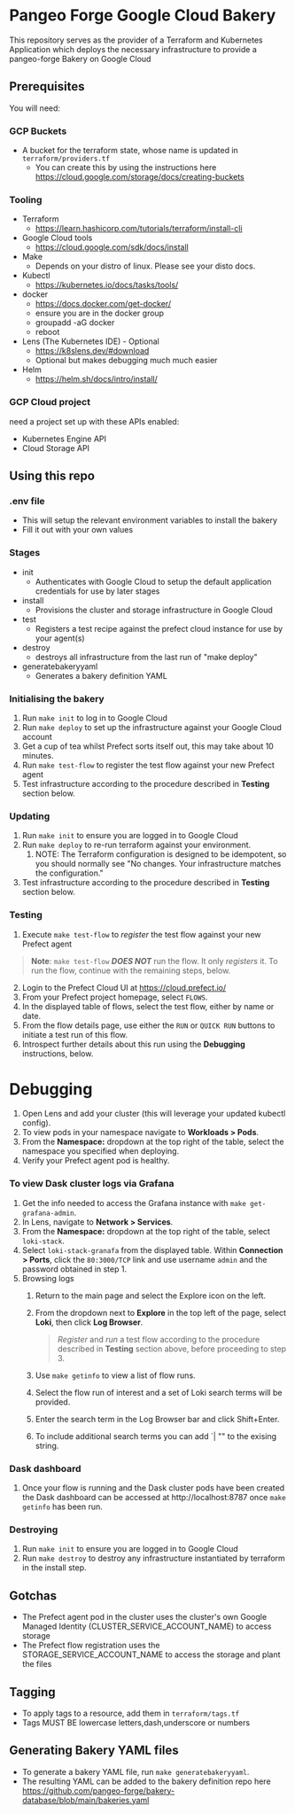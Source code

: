 # Pangeo Forge Google Cloud Bakery

This repository serves as the provider of a Terraform and Kubernetes Application which deploys the necessary infrastructure to provide a pangeo-forge Bakery on Google Cloud

## Prerequisites
You will need:
### GCP Buckets
- A bucket for the terraform state, whose name is updated in `terraform/providers.tf`
  - You can create this by using the instructions here https://cloud.google.com/storage/docs/creating-buckets
### Tooling
- Terraform
  - https://learn.hashicorp.com/tutorials/terraform/install-cli
- Google Cloud tools
  - https://cloud.google.com/sdk/docs/install
- Make
  - Depends on your distro of linux. Please see your disto docs.
- Kubectl
  - https://kubernetes.io/docs/tasks/tools/
- docker
  - https://docs.docker.com/get-docker/
  - ensure you are in the docker group
  - groupadd -aG docker
  - reboot
- Lens (The Kubernetes IDE) - Optional
  - https://k8slens.dev/#download
  - Optional but makes debugging much much easier
- Helm
  - https://helm.sh/docs/intro/install/
### GCP Cloud project
  need a project set up with these APIs enabled:
- Kubernetes Engine API
- Cloud Storage API

## Using this repo
### .env file
- This will setup the relevant environment variables to install the bakery
- Fill it out with your own values
### Stages
- init
  - Authenticates with Google Cloud to setup the default application credentials for use by later stages
- install
  - Provisions the cluster and storage infrastructure in Google Cloud
- test
  - Registers a test recipe against the prefect cloud instance for use by your agent(s)
- destroy
  - destroys all infrastructure from the last run of "make deploy"
- generatebakeryyaml
  - Generates a bakery definition YAML

### Initialising the bakery
1. Run `make init` to log in to Google Cloud
2. Run `make deploy` to set up the infrastructure against your Google Cloud account
3. Get a cup of tea whilst Prefect sorts itself out, this may take about 10 minutes.
4. Run `make test-flow` to register the test flow against your new Prefect agent
4. Test infrastructure according to the procedure described in **Testing** section below.

### Updating
1. Run `make init` to ensure you are logged in to Google Cloud
2. Run `make deploy` to re-run terraform against your environment.
   1. NOTE: The Terraform configuration is designed to be idempotent, so you should normally see "No changes. Your infrastructure matches the configuration."
4. Test infrastructure according to the procedure described in **Testing** section below.

### Testing
1. Execute `make test-flow` to _register_ the test flow against your new Prefect agent

> **Note**: `make test-flow` _**DOES NOT**_ run the flow. It only _registers_ it. To run the flow, continue with the remaining steps, below.

2. Login to the Prefect Cloud UI at https://cloud.prefect.io/
3. From your Prefect project homepage, select `FLOWS`.
4. In the displayed table of flows, select the test flow, either by name or date.
5. From the flow details page, use either the `RUN` or `QUICK RUN` buttons to initiate a test run of this flow.
6. Introspect further details about this run using the **Debugging** instructions, below.

# Debugging
1. Open Lens and add your cluster (this will leverage your updated kubectl config).
2. To view pods in your namespace navigate to **Workloads > Pods**.
3. From the **Namespace:** dropdown at the top right of the table, select the namespace you specified when deploying.
4. Verify your Prefect agent pod is healthy.

### To view Dask cluster logs via Grafana
1. Get the info needed to access the Grafana instance with `make get-grafana-admin`.
2. In Lens, navigate to **Network > Services**.
3. From the **Namespace:** dropdown at the top right of the table, select `loki-stack`.
4. Select `loki-stack-granafa` from the displayed table. Within **Connection > Ports**, click the `80:3000/TCP` link and use username `admin` and the password obtained in step 1.
5. Browsing logs
    1. Return to the main page and select the Explore icon on the left.
    2. From the dropdown next to **Explore** in the top left of the page, select **Loki**, then click **Log Browser**.
    
       > _Register_ and _run_ a test flow according to the procedure described in **Testing** section above, before proceeding to step 3.
    
    3. Use `make getinfo` to view a list of flow runs.
    4. Select the flow run of interest and a set of Loki search terms will be provided.
    5. Enter the search term in the Log Browser bar and click Shift+Enter.
    6. To include additional search terms you can add `| "<your search term>" to the exising string.

### Dask dashboard
1. Once your flow is running and the Dask cluster pods have been created the Dask dashboard can be accessed at http://localhost:8787 once `make getinfo` has been run.

### Destroying
1. Run `make init` to ensure you are logged in to Google Cloud
2. Run `make destroy` to destroy any infrastructure instantiated by terraform in the install step.

## Gotchas
- The Prefect agent pod in the cluster uses the cluster's own Google Managed Identity (CLUSTER_SERVICE_ACCOUNT_NAME) to access storage
- The Prefect flow registration uses the STORAGE_SERVICE_ACCOUNT_NAME to access the storage and plant the files

## Tagging
- To apply tags to a resource, add them in `terraform/tags.tf`
- Tags MUST BE lowercase letters,dash,underscore or numbers

## Generating Bakery YAML files
- To generate a bakery YAML file, run `make generatebakeryyaml`.
- The resulting YAML can be added to the bakery definition repo here https://github.com/pangeo-forge/bakery-database/blob/main/bakeries.yaml